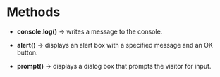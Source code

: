 # Methods

- **console.log()** -> writes a message to the console.

- **alert()** -> displays an alert box with a specified message and an OK button.

- **prompt()** -> displays a dialog box that prompts the visitor for input.
